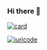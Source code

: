 ### Hi there 👋


[![card](https://github-readme-stats.vercel.app/api?username=Capamara&theme=default)](https://github.com/Capamara/)

[![iuricode](https://github-readme-stats.vercel.app/api/top-langs/?username=Capamara&hide=html&layout=compact&theme=default)](https://github.com/Capamara/)




<!--
**Capamara/Capamara** is a ✨ _special_ ✨ repository because its `README.md` (this file) appears on your GitHub profile.

Here are some ideas to get you started:

- 🔭 I’m currently working on ...
- 🌱 I’m currently learning ...
- 👯 I’m looking to collaborate on ...
- 🤔 I’m looking for help with ...
- 💬 Ask me about ...
- 📫 How to reach me: ...
- 😄 Pronouns: ...
- ⚡ Fun fact: ...
-->
